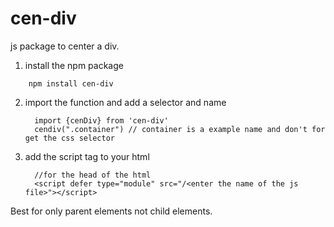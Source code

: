 # cen-div
js package to center a div.
1. install the npm package
  ```
      npm install cen-div
  ```
2. import the function and add a selector and name
   ```
     import {cenDiv} from 'cen-div'
     cendiv(".container") // container is a example name and don't for get the css selector
   ```
3. add the script tag to your html
   ```
     //for the head of the html
     <script defer type="module" src="/<enter the name of the js file>"></script>
   ```
Best for only parent elements not child elements.
